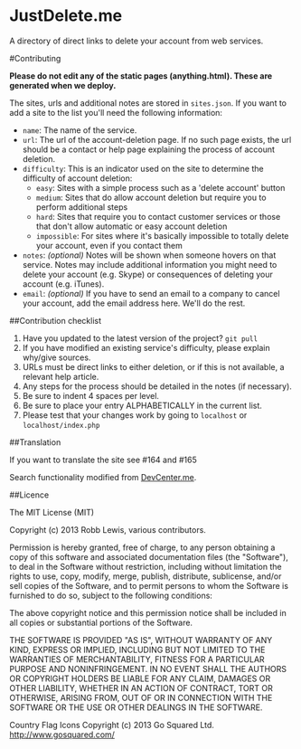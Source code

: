 JustDelete.me
=============

A directory of direct links to delete your account from web services.

#Contributing

**Please do not edit any of the static pages (anything.html). These are generated when we deploy.**

The sites, urls and additional notes are stored in `sites.json`. If you want to add a site to the list you'll need the following information:

- `name`: The name of the service.
- `url`: The url of the account-deletion page. If no such page exists, the url should be a contact or help page explaining the process of account deletion.
- `difficulty`: This is an indicator used on the site to determine the difficulty of account deletion:
	- `easy`: Sites with a simple process such as a 'delete account' button
	- `medium`: Sites that do allow account deletion but require you to perform additional steps
	- `hard`: Sites that require you to contact customer services or those that don't allow automatic or easy account deletion
	- `impossible`: For sites where it's basically impossible to totally delete your account, even if you contact them
- `notes`: *(optional)* Notes will be shown when someone hovers on that service. Notes may include additional information you might need to delete your account (e.g. Skype) or consequences of deleting your account (e.g. iTunes).
- `email`: *(optional)* If you have to send an email to a company to cancel your account, add the email address here. We'll do the rest.

##Contribution checklist

1. Have you updated to the latest version of the project? `git pull`
2. If you have modified an existing service's difficulty, please explain why/give sources.
3. URLs must be direct links to either deletion, or if this is not available, a relevant help article.
4. Any steps for the process should be detailed in the notes (if necessary).
5. Be sure to indent 4 spaces per level.
6. Be sure to place your entry ALPHABETICALLY in the current list.
7. Please test that your changes work by going to `localhost` or `localhost/index.php`

##Translation

If you want to translate the site see #164 and #165

Search functionality modified from [DevCenter.me](https://github.com/stevestreza/DevCenter.me).

##Licence

The MIT License (MIT)

Copyright (c) 2013 Robb Lewis, various contributors.

Permission is hereby granted, free of charge, to any person obtaining a copy of
this software and associated documentation files (the "Software"), to deal in
the Software without restriction, including without limitation the rights to
use, copy, modify, merge, publish, distribute, sublicense, and/or sell copies of
the Software, and to permit persons to whom the Software is furnished to do so,
subject to the following conditions:

The above copyright notice and this permission notice shall be included in all
copies or substantial portions of the Software.

THE SOFTWARE IS PROVIDED "AS IS", WITHOUT WARRANTY OF ANY KIND, EXPRESS OR
IMPLIED, INCLUDING BUT NOT LIMITED TO THE WARRANTIES OF MERCHANTABILITY, FITNESS
FOR A PARTICULAR PURPOSE AND NONINFRINGEMENT. IN NO EVENT SHALL THE AUTHORS OR
COPYRIGHT HOLDERS BE LIABLE FOR ANY CLAIM, DAMAGES OR OTHER LIABILITY, WHETHER
IN AN ACTION OF CONTRACT, TORT OR OTHERWISE, ARISING FROM, OUT OF OR IN
CONNECTION WITH THE SOFTWARE OR THE USE OR OTHER DEALINGS IN THE SOFTWARE.

Country Flag Icons Copyright (c) 2013 Go Squared Ltd. http://www.gosquared.com/

